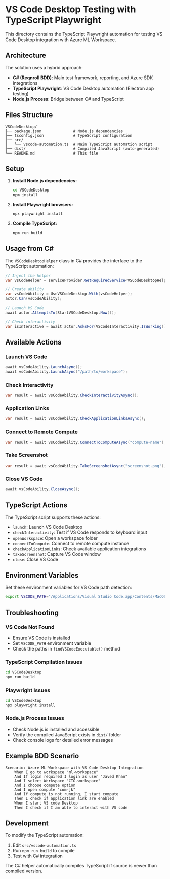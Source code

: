 # VS Code Desktop Testing with TypeScript Playwright

This directory contains the TypeScript Playwright automation for testing VS Code Desktop integration with Azure ML Workspace.

## Architecture

The solution uses a hybrid approach:
- **C# (Reqnroll BDD)**: Main test framework, reporting, and Azure SDK integrations
- **TypeScript Playwright**: VS Code Desktop automation (Electron app testing)
- **Node.js Process**: Bridge between C# and TypeScript

## Files Structure

```
VSCodeDesktop/
├── package.json              # Node.js dependencies
├── tsconfig.json             # TypeScript configuration
├── src/
│   └── vscode-automation.ts  # Main TypeScript automation script
├── dist/                     # Compiled JavaScript (auto-generated)
└── README.md                 # This file
```

## Setup

1. **Install Node.js dependencies:**
   ```bash
   cd VSCodeDesktop
   npm install
   ```

2. **Install Playwright browsers:**
   ```bash
   npx playwright install
   ```

3. **Compile TypeScript:**
   ```bash
   npm run build
   ```

## Usage from C#

The `VSCodeDesktopHelper` class in C# provides the interface to the TypeScript automation:

```csharp
// Inject the helper
var vsCodeHelper = serviceProvider.GetRequiredService<VSCodeDesktopHelper>();

// Create ability
var vsCodeAbility = UseVSCodeDesktop.With(vsCodeHelper);
actor.Can(vsCodeAbility);

// Launch VS Code
await actor.AttemptsTo(StartVSCodeDesktop.Now());

// Check interactivity
var isInteractive = await actor.AsksFor(VSCodeInteractivity.IsWorking());
```

## Available Actions

### Launch VS Code
```csharp
await vsCodeAbility.LaunchAsync();
await vsCodeAbility.LaunchAsync("/path/to/workspace");
```

### Check Interactivity
```csharp
var result = await vsCodeAbility.CheckInteractivityAsync();
```

### Application Links
```csharp
var result = await vsCodeAbility.CheckApplicationLinksAsync();
```

### Connect to Remote Compute
```csharp
var result = await vsCodeAbility.ConnectToComputeAsync("compute-name");
```

### Take Screenshot
```csharp
var result = await vsCodeAbility.TakeScreenshotAsync("screenshot.png");
```

### Close VS Code
```csharp
await vsCodeAbility.CloseAsync();
```

## TypeScript Actions

The TypeScript script supports these actions:

- `launch`: Launch VS Code Desktop
- `checkInteractivity`: Test if VS Code responds to keyboard input
- `openWorkspace`: Open a workspace folder
- `connectToCompute`: Connect to remote compute instance
- `checkApplicationLinks`: Check available application integrations
- `takeScreenshot`: Capture VS Code window
- `close`: Close VS Code

## Environment Variables

Set these environment variables for VS Code path detection:

```bash
export VSCODE_PATH="/Applications/Visual Studio Code.app/Contents/MacOS/Electron"
```

## Troubleshooting

### VS Code Not Found
- Ensure VS Code is installed
- Set `VSCODE_PATH` environment variable
- Check the paths in `findVSCodeExecutable()` method

### TypeScript Compilation Issues
```bash
cd VSCodeDesktop
npm run build
```

### Playwright Issues
```bash
cd VSCodeDesktop
npx playwright install
```

### Node.js Process Issues
- Check Node.js is installed and accessible
- Verify the compiled JavaScript exists in `dist/` folder
- Check console logs for detailed error messages

## Example BDD Scenario

```gherkin
Scenario: Azure ML Workspace with VS Code Desktop Integration
    When I go to workspace "ml-workspace"
    And If login required I login as user "Javed Khan"
    And I select Workspace "CTO-workspace"
    And I choose compute option
    And I open compute "com-jk"
    And If compute is not running, I start compute
    Then I check if application link are enabled
    When I start VS code Desktop
    Then I check if I am able to interact with VS code
```

## Development

To modify the TypeScript automation:

1. Edit `src/vscode-automation.ts`
2. Run `npm run build` to compile
3. Test with C# integration

The C# helper automatically compiles TypeScript if source is newer than compiled version.